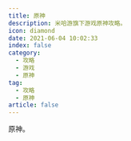 ```yaml
---
title: 原神
description: 米哈游旗下游戏原神攻略。
icon: diamond
date: 2021-06-04 10:02:33
index: false
category:
  - 攻略
  - 游戏
  - 原神
tag:
  - 攻略
  - 原神
article: false
---
```


原神。
